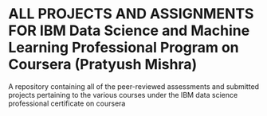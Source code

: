 # ALL PROJECTS AND ASSIGNMENTS FOR IBM Data Science and Machine Learning Professional Program on Coursera (Pratyush Mishra)
A repository containing all of the peer-reviewed assessments and submitted projects pertaining to the various courses under the IBM data science professional certificate on coursera
